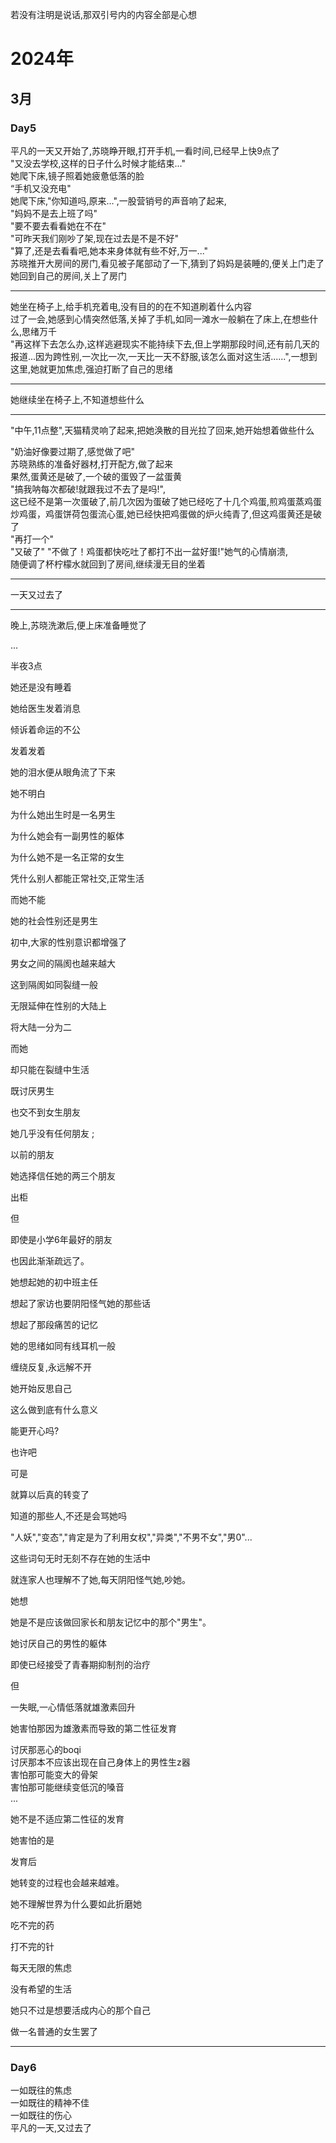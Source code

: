 若没有注明是说话,那双引号内的内容全部是心想
# 2024年
## 3月
### Day5
平凡的一天又开始了,苏晓睁开眼,打开手机,一看时间,已经早上快9点了   
"又没去学校,这样的日子什么时候才能结束..."   
她爬下床,镜子照着她疲惫低落的脸  
“手机又没充电"  
她爬下床,"你知道吗,原来...",一股营销号的声音响了起来,  
"妈妈不是去上班了吗"  
"要不要去看看她在不在"  
"可昨天我们刚吵了架,现在过去是不是不好"  
"算了,还是去看看吧,她本来身体就有些不好,万一..."  
苏晓推开大房间的房门,看见被子尾部动了一下,猜到了妈妈是装睡的,便关上门走了  
她回到自己的房间,关上了房门  

***

她坐在椅子上,给手机充着电,没有目的的在不知道刷着什么内容  
过了一会,她感到心情突然低落,关掉了手机,如同一滩水一般躺在了床上,在想些什么,思绪万千  
"再这样下去怎么办,这样逃避现实不能持续下去,但上学期那段时间,还有前几天的报道...因为跨性别,一次比一次,一天比一天不舒服,该怎么面对这生活......",一想到这里,她就更加焦虑,强迫打断了自己的思绪  

***

她继续坐在椅子上,不知道想些什么    
***

"中午,11点整",天猫精灵响了起来,把她涣散的目光拉了回来,她开始想着做些什么  

"奶油好像要过期了,感觉做了吧"  
苏晓熟练的准备好器材,打开配方,做了起来  
果然,蛋黄还是破了,一个破的蛋毁了一盆蛋黄  
"搞我呐每次都破!就跟我过不去了是吗!",  
这已经不是第一次蛋破了,前几次因为蛋破了她已经吃了十几个鸡蛋,煎鸡蛋蒸鸡蛋炒鸡蛋，鸡蛋饼荷包蛋流心蛋,她已经快把鸡蛋做的炉火纯青了,但这鸡蛋黄还是破了  
"再打一个"  
"又破了"
"不做了！鸡蛋都快吃吐了都打不出一盆好蛋!"她气的心情崩溃,  
随便调了杯柠檬水就回到了房间,继续漫无目的坐着

***
  
一天又过去了

***

晚上,苏晓洗漱后,便上床准备睡觉了

...

半夜3点  

她还是没有睡着

她给医生发着消息

倾诉着命运的不公

发着发着

她的泪水便从眼角流了下来

她不明白

为什么她出生时是一名男生

为什么她会有一副男性的躯体

为什么她不是一名正常的女生

凭什么别人都能正常社交,正常生活

而她不能

她的社会性别还是男生

初中,大家的性别意识都增强了

男女之间的隔阂也越来越大

这到隔阂如同裂缝一般

无限延伸在性别的大陆上

将大陆一分为二

而她

却只能在裂缝中生活

既讨厌男生

也交不到女生朋友

她几乎没有任何朋友 ;

以前的朋友

她选择信任她的两三个朋友

出柜

但

即使是小学6年最好的朋友

也因此渐渐疏远了。

她想起她的初中班主任

想起了家访也要阴阳怪气她的那些话

想起了那段痛苦的记忆

她的思绪如同有线耳机一般

缠绕反复,永远解不开

她开始反思自己

这么做到底有什么意义

能更开心吗?

也许吧

可是

就算以后真的转变了

知道的那些人,不还是会骂她吗

"人妖","变态","肯定是为了利用女权","异类","不男不女","男0"...

这些词句无时无刻不存在她的生活中

就连家人也理解不了她,每天阴阳怪气她,吵她。

她想

她是不是应该做回家长和朋友记忆中的那个"男生"。

她讨厌自己的男性的躯体

即使已经接受了青春期抑制剂的治疗

但

一失眠,一心情低落就雄激素回升

她害怕那因为雄激素而导致的第二性征发育

讨厌那恶心的boqi  
讨厌那本不应该出现在自己身体上的男性生z器  
害怕那可能变大的骨架  
害怕那可能继续变低沉的嗓音  
...

她不是不适应第二性征的发育

她害怕的是

发育后

她转变的过程也会越来越难。

她不理解世界为什么要如此折磨她

吃不完的药

打不完的针

每天无限的焦虑

没有希望的生活  

她只不过是想要活成内心的那个自己

做一名普通的女生罢了

***
 
### Day6
一如既往的焦虑  
一如既往的精神不佳  
一如既往的伤心  
平凡的一天,又过去了
